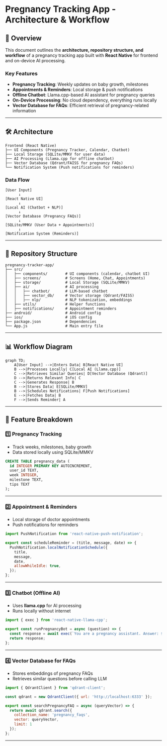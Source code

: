 # Pregnancy Tracking App - Architecture & Workflow

## 📌 Overview
This document outlines the **architecture, repository structure, and workflow** of a pregnancy tracking app built with **React Native** for frontend and on-device AI processing.

### **Key Features**
- **Pregnancy Tracking**: Weekly updates on baby growth, milestones
- **Appointments & Reminders**: Local storage & push notifications
- **Offline Chatbot**: Llama.cpp-based AI assistant for pregnancy queries
- **On-Device Processing**: No cloud dependency, everything runs locally
- **Vector Database for FAQs**: Efficient retrieval of pregnancy-related information

---

## **🛠️ Architecture**

```
Frontend (React Native)
├── UI Components (Pregnancy Tracker, Calendar, Chatbot)
├── Local Storage (SQLite/MMKV for user data)
├── AI Processing (Llama.cpp for offline chatbot)
├── Vector Database (Qdrant/FAISS for pregnancy FAQs)
└── Notification System (Push notifications for reminders)
```

### **Data Flow**

```
[User Input]
      ↓
[React Native UI]
      ↓
[Local AI (Chatbot + NLP)]
      ↓
[Vector Database (Pregnancy FAQs)]
      ↓
[SQLite/MMKV (User Data + Appointments)]
      ↓
[Notification System (Reminders)]
```

---

## **📂 Repository Structure**
```
pregnancy-tracker-app/
├── src/
│   ├── components/        # UI components (calendar, chatbot UI)
│   ├── screens/           # Screens (Home, Chat, Appointments)
│   ├── storage/           # Local Storage (SQLite/MMKV)
│   ├── ai/                # AI processing
│   │   ├── chatbot/       # LLM-based chatbot
│   │   ├── vector_db/     # Vector storage (Qdrant/FAISS)
│   │   ├── nlp/           # NLP tokenization, embeddings
│   ├── utils/             # Helper functions
│   ├── notifications/     # Appointment reminders
├── android/               # Android config
├── ios/                   # iOS config
├── package.json           # Dependencies
└── App.js                 # Main entry file
```

---

## **📊 Workflow Diagram**

```mermaid
graph TD;
    A[User Input] -->|Enters Data| B[React Native UI]
    B -->|Processes Locally| C[Local AI (Llama.cpp)]
    C -->|Retrieves Similar Queries| D[Vector Database (Qdrant)]
    D -->|Returns Relevant Info| C
    C -->|Generates Response| B
    B -->|Stores Data| E[SQLite/MMKV]
    B -->|Schedules Notifications| F[Push Notifications]
    E -->|Fetches Data| B
    F -->|Sends Reminder| A
```

---

## **🔹 Feature Breakdown**

### **1️⃣ Pregnancy Tracking**
- Track weeks, milestones, baby growth
- Data stored locally using SQLite/MMKV

```sql
CREATE TABLE pregnancy_data (
  id INTEGER PRIMARY KEY AUTOINCREMENT,
  user_id TEXT,
  week INTEGER,
  milestone TEXT,
  tips TEXT
);
```

---

### **2️⃣ Appointment & Reminders**
- Local storage of doctor appointments
- Push notifications for reminders

```javascript
import PushNotification from 'react-native-push-notification';

export const scheduleReminder = (title, message, date) => {
  PushNotification.localNotificationSchedule({
    title,
    message,
    date,
    allowWhileIdle: true,
  });
};
```

---

### **3️⃣ Chatbot (Offline AI)**
- Uses **llama.cpp** for AI processing
- Runs locally without internet

```javascript
import { exec } from 'react-native-llama-cpp';

export const runPregnancyBot = async (question) => {
  const response = await exec(`You are a pregnancy assistant. Answer: ${question}`);
  return response;
};
```

---

### **4️⃣ Vector Database for FAQs**
- Stores embeddings of pregnancy FAQs
- Retrieves similar questions before calling LLM

```javascript
import { QdrantClient } from 'qdrant-client';

const qdrant = new QdrantClient({ url: 'http://localhost:6333' });

export const searchPregnancyFAQ = async (queryVector) => {
  return await qdrant.search({
    collection_name: 'pregnancy_faqs',
    vector: queryVector,
    limit: 1
  });
};
```

---

